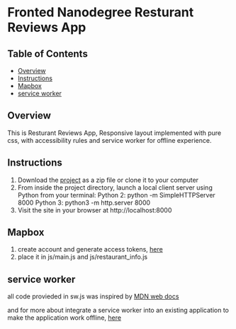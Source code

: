 # Fronted Nanodegree Resturant Reviews App

## Table of Contents

* [Overview](#Overview)
* [Instructions](#instructions)
* [Mapbox](#Mapbox)
* [service worker](#service_worker)
## Overview
This is Resturant Reviews App, Responsive layout implemented with pure css, with accessibility rules and service worker for offline experience.
 
## Instructions

1. Download the [project](https://github.com/walaareafaee/Restaurant_Reviews_App) as a zip file or clone it to your computer
2. From inside the project directory, launch a local client server using Python from your terminal: 
Python 2: python -m SimpleHTTPServer 8000 
Python 3: python3 -m http.server 8000
3. Visit the site in your browser at http://localhost:8000

## Mapbox

1. create account and generate access tokens, [here](https://account.mapbox.com/)
2. place it in js/main.js and js/restaurant_info.js

## service worker
all code provieded in sw.js was inspired by [MDN web docs](https://developer.mozilla.org/en-US/docs/Web/API/Service_Worker_API/Using_Service_Workers)

and for more about integrate a service worker into an existing application to make the application work offline, [here](https://codelabs.developers.google.com/codelabs/offline/index.html?index=..%2F..index#0)